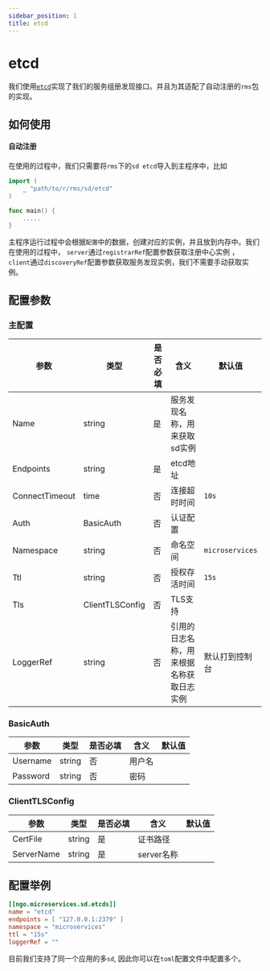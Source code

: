 ```yaml
---
sidebar_position: 1
title: etcd
---
```


# etcd
我们使用[`etcd`](https://github.com/etcd-io/etcd)实现了我们的服务组册发现接口。并且为其适配了自动注册的`rms`包的实现。

## 如何使用
#### 自动注册
在使用的过程中，我们只需要将`rms`下的`sd etcd`导入到主程序中，比如
```go
import (
    _ "path/to/r/rms/sd/etcd"
)

func main() {
    .....
}
```
主程序运行过程中会根据`配置`中的数据，创建对应的实例，并且放到内存中。我们在使用的过程中， `server`通过`registrarRef`配置参数获取注册中心实例 ，
`client`通过`discoveryRef`配置参数获取服务发现实例，我们不需要手动获取实例。

## 配置参数
### 主配置
| 参数             | 类型              | 是否必填 | 含义                   | 默认值             |
|----------------|-----------------|------|----------------------|-----------------|
| Name           | string          | 是    | 服务发现名称，用来获取sd实例      ||
| Endpoints      | string          | 是    | etcd地址               |                 |
| ConnectTimeout | time            | 否    | 连接超时时间               | `10s`           |
| Auth           | BasicAuth       | 否    | 认证配置                 |                 |
| Namespace      | string          | 否    | 命名空间                 | `microservices` |
| Ttl            | string          | 否    | 授权存活时间               | `15s`           |
| Tls            | ClientTLSConfig | 否    | TLS支持                |                 |
| LoggerRef      | string          | 否    | 引用的日志名称，用来根据名称获取日志实例 | 默认打到控制台         |

### BasicAuth
| 参数       | 类型     | 是否必填 | 含义  | 默认值 |
|----------|--------|------|-----|-----|
| Username | string | 否    | 用户名 |     |
| Password | string | 否    | 密码  |     |


### ClientTLSConfig
| 参数         | 类型     | 是否必填 | 含义       | 默认值 |
|------------|--------|------|----------|-----|
| CertFile   | string | 是    | 证书路径     |     |
| ServerName | string | 是    | server名称 |     |

## 配置举例
```toml
[[ngo.microservices.sd.etcds]]
name = "etcd"
endpoints = [ "127.0.0.1:2379" ]
namespace = "microservices"
ttl = "15s"
loggerRef = ""
```
目前我们支持了同一个应用的多`sd`, 因此你可以在`toml`配置文件中配置多个。